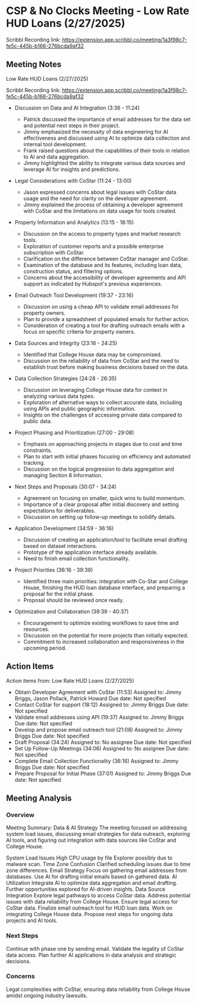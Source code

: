 # CSP & No Clocks Meeting - Low Rate HUD Loans (2/27/2025)

Scribbl Recording link: https://extension.app.scribbl.co/meeting/1a3f98c7-fe5c-445b-b166-276bcda9af32

## Meeting Notes

Low Rate HUD Loans (2/27/2025)

Scribbl Recording link: https://extension.app.scribbl.co/meeting/1a3f98c7-fe5c-445b-b166-276bcda9af32
- Discussion on Data and AI Integration (3:36 - 11:24)
    - Patrick discussed the importance of email addresses for the data set and potential next steps in their project.
    - Jimmy emphasized the necessity of data engineering for AI effectiveness and discussed using AI to optimize data collection and internal tool development.
    - Frank raised questions about the capabilities of their tools in relation to AI and data aggregation.
    - Jimmy highlighted the ability to integrate various data sources and leverage AI for insights and predictions.

- Legal Considerations with CoStar (11:24 - 13:00)
    - Jason expressed concerns about legal issues with CoStar data usage and the need for clarity on the developer agreement.
    - Jimmy explained the process of obtaining a developer agreement with CoStar and the limitations on data usage for tools created.

- Property Information and Analytics (13:15 - 18:15)
    - Discussion on the access to property types and market research tools.
    - Exploration of customer reports and a possible enterprise subscription with CoStar.
    - Clarification on the difference between CoStar manager and CoStar.
    - Examination of the database and its features, including loan data, construction status, and filtering options.
    - Concerns about the accessibility of developer agreements and API support as indicated by Hubspot's previous experiences.

- Email Outreach Tool Development (19:37 - 23:16)
    - Discussion on using a cheap API to validate email addresses for property owners.
    - Plan to provide a spreadsheet of populated emails for further action.
    - Consideration of creating a tool for drafting outreach emails with a focus on specific criteria for property owners.

- Data Sources and Integrity (23:16 - 24:25)
    - Identified that College House data may be compromised.
    - Discussion on the reliability of data from CoStar and the need to establish trust before making business decisions based on the data.

- Data Collection Strategies (24:28 - 26:35)
    - Discussion on leveraging College House data for context in analyzing various data types.
    - Exploration of alternative ways to collect accurate data, including using APIs and public geographic information.
    - Insights on the challenges of accessing private data compared to public data.

- Project Phasing and Prioritization (27:00 - 29:08)
    - Emphasis on approaching projects in stages due to cost and time constraints.
    - Plan to start with initial phases focusing on efficiency and automated tracking.
    - Discussion on the logical progression to data aggregation and managing Section 8 information.

- Next Steps and Proposals (30:07 - 34:24)
    - Agreement on focusing on smaller, quick wins to build momentum.
    - Importance of a clear proposal after initial discovery and setting expectations for deliverables.
    - Discussion on setting up follow-up meetings to solidify details.

- Application Development (34:59 - 36:16)
    - Discussion of creating an application/tool to facilitate email drafting based on dataset interactions.
    - Prototype of the application interface already available.
    - Need to finish email collection functionality.

- Project Priorities (36:16 - 39:39)
    - Identified three main priorities: integration with Co-Star and College House, finishing the HUD loan database interface, and preparing a proposal for the initial phase.
    - Proposal should be reviewed once ready.

- Optimization and Collaboration (39:39 - 40:37)
    - Encouragement to optimize existing workflows to save time and resources.
    - Discussion on the potential for more projects than initially expected.
    - Commitment to increased collaboration and responsiveness in the upcoming period.
    
## Action Items

Action items from: Low Rate HUD Loans (2/27/2025)

- Obtain Developer Agreement with CoStar (11:53)
  Assigned to: Jimmy Briggs, Jason Pollack, Patrick Howard
  Due date: Not specified
- Contact CoStar for support (18:12)
  Assigned to: Jimmy Briggs
  Due date: Not specified
- Validate email addresses using API (19:37)
  Assigned to: Jimmy Briggs
  Due date: Not specified
- Develop and propose email outreach tool (21:08)
  Assigned to: Jimmy Briggs
  Due date: Not specified
- Draft Proposal (34:24)
  Assigned to: No assignee
  Due date: Not specified
- Set Up Follow-Up Meetings (34:06)
  Assigned to: No assignee
  Due date: Not specified
- Complete Email Collection Functionality (36:16)
  Assigned to: Jimmy Briggs
  Due date: Not specified
- Prepare Proposal for Initial Phase (37:01)
  Assigned to: Jimmy Briggs
  Due date: Not specified
  
## Meeting Analysis

### Overview

Meeting Summary: Data & AI Strategy
The meeting focused on addressing system load issues, discussing email strategies for data outreach, exploring AI tools, and figuring out integration with data sources like CoStar and College House.

System Load Issues
High CPU usage by file Explorer possibly due to malware scan.
Time Zone Confusion
Clarified scheduling issues due to time zone differences.
Email Strategy
Focus on gathering email addresses from databases.
Use AI for drafting initial emails based on gathered data.
AI Utilization
Integrate AI to optimize data aggregation and email drafting.
Further opportunities explored for AI-driven insights.
Data Source Integration
Explore legal pathways to access CoStar data.
Address potential issues with data reliability from College House.
Ensure legal access for CoStar data.
Finalize email outreach tool for HUD loan data.
Work on integrating College House data.
Propose next steps for ongoing data projects and AI tools.

### Next Steps

Continue with phase one by sending email. Validate the legality of CoStar data access. Plan further AI applications in data analysis and strategic decisions.

### Concerns

Legal complexities with CoStar, ensuring data reliability from College House amidst ongoing industry lawsuits.
